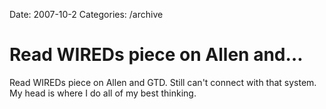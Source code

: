 Date: 2007-10-2
Categories: /archive

# Read WIREDs piece on Allen and…

Read WIREDs piece on Allen and GTD.  Still can't connect with that system. My head is where I do all of my best thinking.
